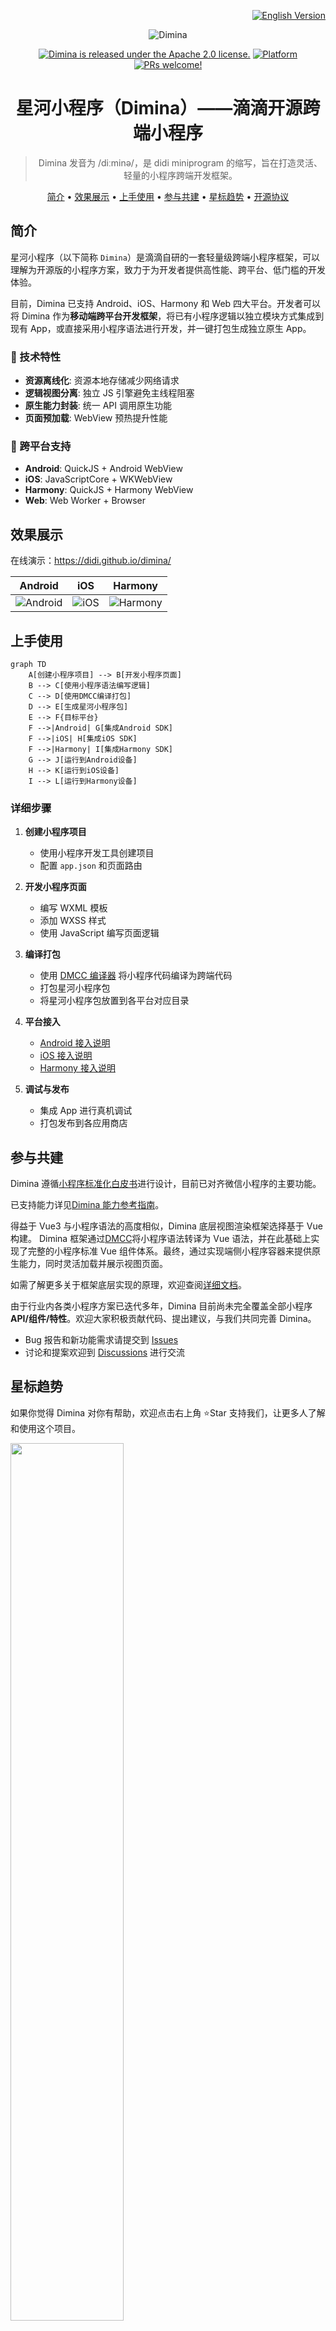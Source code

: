<p align="right">
  <a href="./README_EN.md">
    <img src="https://img.shields.io/badge/README-English%20⤴-26A69A.svg" alt="English Version" />
  </a>
</p>

<div align="center">

![Dimina](./static/logo.png)

[![Dimina is released under the Apache 2.0 license.](https://img.shields.io/badge/License-Apache%202.0-blue)](https://github.com/didi/dimina/blob/HEAD/LICENSE)
[![Platform](https://img.shields.io/badge/Platform-%20Android%20%7C%20iOS%20%7C%20Harmony%20%7C%20Web-4CAF50)](#效果展示)
[![PRs welcome!](https://img.shields.io/badge/PRs-Welcome-FF6F61)](https://github.com/didi/dimina/blob/HEAD/CONTRIBUTING.md)

# 星河小程序（Dimina）——滴滴开源跨端小程序

> Dimina 发音为 /diːminə/，是 didi miniprogram 的缩写，旨在打造灵活、轻量的小程序跨端开发框架。

[简介](#简介) • [效果展示](#效果展示) • [上手使用](#上手使用) • [参与共建](#参与共建) • [星标趋势](#星标趋势) • [开源协议](#开源协议)

</div>

## 简介

星河小程序（以下简称 `Dimina`）是滴滴自研的一套轻量级跨端小程序框架，可以理解为开源版的小程序方案，致力于为开发者提供高性能、跨平台、低门槛的开发体验。

目前，Dimina 已支持 Android、iOS、Harmony 和 Web 四大平台。开发者可以将 Dimina 作为**移动端跨平台开发框架**，将已有小程序逻辑以独立模块方式集成到现有 App，或直接采用小程序语法进行开发，并一键打包生成独立原生 App。

### 🔧 技术特性

- **资源离线化**: 资源本地存储减少网络请求
- **逻辑视图分离**: 独立 JS 引擎避免主线程阻塞  
- **原生能力封装**: 统一 API 调用原生功能
- **页面预加载**: WebView 预热提升性能

### 🚀 跨平台支持

- **Android**: QuickJS + Android WebView
- **iOS**: JavaScriptCore + WKWebView  
- **Harmony**: QuickJS + Harmony WebView
- **Web**: Web Worker + Browser

## 效果展示

在线演示：<https://didi.github.io/dimina/>

| Android | iOS | Harmony |
| ---- | ---- | ---- |
| ![Android](./static/android.jpg) | ![iOS](./static/ios.jpg) | ![Harmony](./static/harmony.jpg) |

## 上手使用

```mermaid
graph TD
    A[创建小程序项目] --> B[开发小程序页面]
    B --> C[使用小程序语法编写逻辑]
    C --> D[使用DMCC编译打包]
    D --> E[生成星河小程序包]
    E --> F{目标平台}
    F -->|Android| G[集成Android SDK]
    F -->|iOS| H[集成iOS SDK]
    F -->|Harmony| I[集成Harmony SDK]
    G --> J[运行到Android设备]
    H --> K[运行到iOS设备]
    I --> L[运行到Harmony设备]
```

### 详细步骤

1. **创建小程序项目**
   - 使用小程序开发工具创建项目
   - 配置 `app.json` 和页面路由

2. **开发小程序页面**
   - 编写 WXML 模板
   - 添加 WXSS 样式
   - 使用 JavaScript 编写页面逻辑

3. **编译打包**
   - 使用 [DMCC 编译器](./fe/packages/compiler/README.md) 将小程序代码编译为跨端代码
   - 打包星河小程序包
   - 将星河小程序包放置到各平台对应目录

4. **平台接入**
   - [Android 接入说明](./android/README.md)
   - [iOS 接入说明](./iOS/README.md)
   - [Harmony 接入说明](./harmony/dimina/README.md)

5. **调试与发布**
   - 集成 App 进行真机调试
   - 打包发布到各应用商店

## 参与共建

Dimina 遵循[小程序标准化白皮书](https://www.w3.org/TR/mini-app-white-paper/)进行设计，目前已对齐微信小程序的主要功能。

已支持能力详见[Dimina 能力参考指南](./docs/API-Reference.md)。

得益于 Vue3 与小程序语法的高度相似，Dimina 底层视图渲染框架选择基于 Vue 构建。 Dimina 框架通过[DMCC](./fe/packages/compiler/README.md)将小程序语法转译为 Vue 语法，并在此基础上实现了完整的小程序标准 Vue 组件体系。最终，通过实现端侧小程序容器来提供原生能力，同时灵活加载并展示视图页面。

如需了解更多关于框架底层实现的原理，欢迎查阅[详细文档](./docs/README.md)。

由于行业内各类小程序方案已迭代多年，Dimina 目前尚未完全覆盖全部小程序 **API/组件/特性**。欢迎大家积极贡献代码、提出建议，与我们共同完善 Dimina。

- Bug 报告和新功能需求请提交到 [Issues](https://github.com/didi/dimina/issues)
- 讨论和提案欢迎到 [Discussions](https://github.com/didi/dimina/discussions) 进行交流

## 星标趋势

如果你觉得 Dimina 对你有帮助，欢迎点击右上角 ⭐Star 支持我们，让更多人了解和使用这个项目。

<img src="https://api.star-history.com/svg?repos=didi/dimina&type=Date" style="width: 60%; height: auto;">

## 开源协议

Dimina 遵循 [Apache-2.0](https://opensource.org/license/apache-2-0) 协议进行分发和使用，更多详情请参见[协议文件](LICENSE)。
